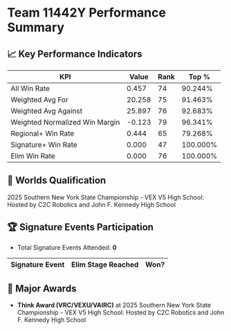 # Team 11442Y Performance Summary

## 📈 Key Performance Indicators
| KPI | Value | Rank | Top % |
| --- | ----- | ---- | ----- |
| All Win Rate | 0.457 | 74 | 90.244% |
| Weighted Avg For | 20.258 | 75 | 91.463% |
| Weighted Avg Against | 25.897 | 76 | 92.683% |
| Weighted Normalized Win Margin | -0.123 | 79 | 96.341% |
| Regional+ Win Rate | 0.444 | 65 | 79.268% |
| Signature+ Win Rate | 0.000 | 47 | 100.000% |
| Elim Win Rate | 0.000 | 76 | 100.000% |


## 🎯 Worlds Qualification
2025 Southern New York State Championship - VEX V5 High School: Hosted by C2C Robotics and John F. Kennedy High School

## 🏆 Signature Events Participation
- Total Signature Events Attended: **0**

| Signature Event | Elim Stage Reached | Won? |
|:----------------|:-------------------|:----|


## 🥇 Major Awards
- **Think Award (VRC/VEXU/VAIRC)** at 2025 Southern New York State Championship - VEX V5 High School: Hosted by C2C Robotics and John F. Kennedy High School

